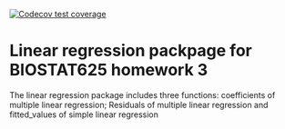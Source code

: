 <!-- badges: start -->
  [![Codecov test coverage](https://codecov.io/gh/wenfeim/biostat625-hw3-linearregression.package/graph/badge.svg)](https://app.codecov.io/gh/wenfeim/biostat625-hw3-linearregression.package)
  <!-- badges: end -->
# Linear regression packpage for BIOSTAT625 homework 3
The linear regression package includes three functions: coefficients of multiple linear regression; Residuals of multiple linear regression and fitted_values of simple linear regression

